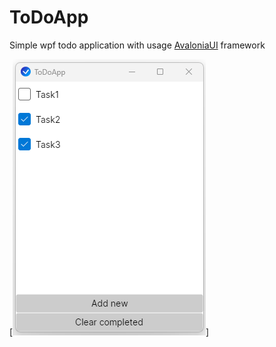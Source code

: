 # ToDoApp

Simple wpf todo application with usage [AvaloniaUI](https://avaloniaui.net/) framework

[![TodoAppView](images/app_view.png)]